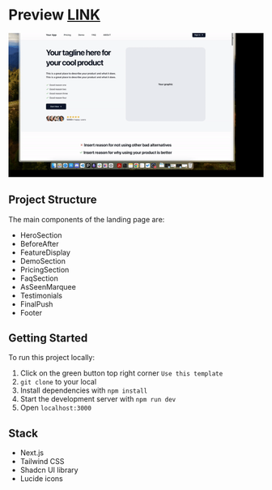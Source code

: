 # Preview [LINK](https://saas-landing-page-pied-seven.vercel.app)

![Project demo](/public/demo.gif)

## Project Structure

The main components of the landing page are:

- HeroSection
- BeforeAfter
- FeatureDisplay
- DemoSection
- PricingSection
- FaqSection
- AsSeenMarquee
- Testimonials
- FinalPush
- Footer

## Getting Started

To run this project locally:

1. Click on the green button top right corner `Use this template`
2. `git clone` to your local
3. Install dependencies with `npm install`
4. Start the development server with `npm run dev`
5. Open `localhost:3000`

## Stack

- Next.js
- Tailwind CSS
- Shadcn UI library
- Lucide icons
